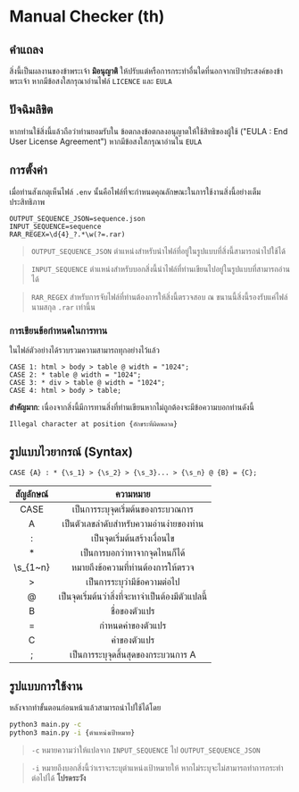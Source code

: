 # Manual Checker (th)

## คำแถลง

สิ่งนี้เป็นผลงานของข้าพระเจ้า **มิอนุญาติ** ให้ปรับแต่หรือการกระทำอื่นใดที่นอกจากเป้าประสงค์ของข้าพระเจ้า หากมีข้อสงใสกรุณาอ่านไฟล์ `LICENCE` และ `EULA`

## ปัจฉิมลิขิต
หากท่านใช้สิ่งนี้แล้วถือว่าท่านยอมรับใน ข้อตกลงข้อตกลงอนุญาตให้ใช้สิทธิของผู้ใช้ ("EULA : End User License Agreement") หากมีข้อสงใสกรุณาอ่านใน `EULA`

## การตั้งค่า
เมื่อท่านสังเกตุเห็นไฟล์ `.env` นั้นคือไฟล์ที่จะกำหนดคุณลักษณะในการใช้งานสิ่งนี้อย่างเต็มประสิทธิภาพ

```
OUTPUT_SEQUENCE_JSON=sequence.json
INPUT_SEQUENCE=sequence
RAR_REGEX=\d{4}_?.*\w(?=.rar)
```

>`OUTPUT_SEQUENCE_JSON` ตำแหน่งสำหรับนำไฟล์ที่อยู่ในรูปแบบที่สิ่งนี้สามารถนำไปใช้ได้

>`INPUT_SEQUENCE` ตำแหน่งสำหรับบอกสิ่งนี้นำไฟล์ที่ท่านเขียนไปอยู่ในรูปแบบที่สามารถอ่านได้

>`RAR_REGEX` สำหรับการจับไฟล์ที่ท่านต้องการให้สิ่งนี้ตรวจสอบ ณ ขนานนี้สิ่งนี้รองรับแค่ไฟล์นามสกุล `.rar` เท่านี้น

### การเขียนข้อกำหนดในการทาน

ในไฟล์ตัวอย่างได้รวบรวมความสามารถทุกอย่างไว้แล้ว
```
CASE 1: html > body > table @ width = "1024";
CASE 2: * table @ width = "1024";
CASE 3: * div > table @ width = "1024";
CASE 4: html > body > table;
```

**สำคัญมาก**: เนื่องจากสิ่งนี้มีการทานสิ่งที่ท่านเขียนหากไม่ถูกต้องจะมีข้อความบอกท่านดังนี้

```bash
Illegal character at position {อักขระที่ผิดพลาด}
```

## รูปแบบไวยากรณ์ (Syntax)
```
CASE {A} : * {\s_1} > {\s_2} > {\s_3}... > {\s_n} @ {B} = {C};
```

|สัญลักษณ์|ความหมาย|
|:-:|:-:|
|CASE|เป็นการระบุจุดเริ่มต้นของกระบวณการ|
|A|เป็นตัวเลขลำดับสำหรับความอ่านง่ายของท่าน|
|:|เป็นจุดเริ่มต้นสร้างเงื่อนไข|
|*|เป็นการบอกว่าหาจากจุดไหนก็ได้|
|\s_{1~n}|หมายถึงข้อความที่ท่านต้องการให้ตรวจ|
|>|เป็นการระบุว่ามีข้อความต่อไป|
|@|เป็นจุดเริ่มต้นว่าสิ่งที่จะหาจำเป็นต้องมีตัวแปลนี้|
|B|ชื่อของตัวแปร|
|=|กำหนดค่าของตัวแปร|
|C|ค่าของตัวแปร|
|;|เป็นการระบุจุดสิ้นสุดของกระบวนการ A|

## รูปแบบการใช้งาน

หลังจากทำขั้นตอนก่อนหน้าแล้วสามารถนำไปใช้ได้โดย

```bash
python3 main.py -c
python3 main.py -i {ตำแหน่งเป้าหมาย}
```

> `-c` หมายความว่าให้แปลจาก `INPUT_SEQUENCE` ไป `OUTPUT_SEQUENCE_JSON`

> `-i` หมายถึงบอกสิ่งนี้ว่าเราจะระบุตำแหน่งเป้าหมายให้ หากไม่ระบุจะไม่สามารถทำการกระทำต่อไปได้ **โปรดระวัง**